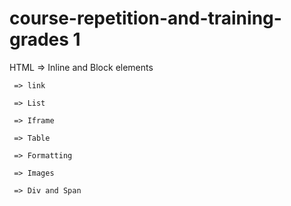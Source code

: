 # course-repetition-and-training-grades 1 
HTML => Inline and Block elements
     
     => link
     
     => List
     
     => Iframe
     
     => Table
     
     => Formatting
     
     => Images
     
     => Div and Span
